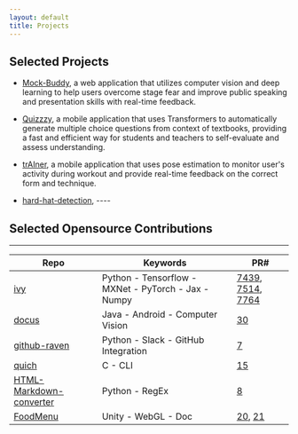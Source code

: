 ```yaml
---
layout: default
title: Projects
---
```


## Selected Projects

- [Mock-Buddy](https://github.com/Karthick47v2/mock-buddy), a web application that utilizes computer vision and deep learning to help users overcome stage fear and improve public speaking and presentation skills with real-time feedback.
- [Quizzzy](https://github.com/Karthick47v2/quizzzy), a mobile application that uses Transformers to automatically generate multiple choice questions from context of textbooks, providing a fast and efficient way for students and teachers to self-evaluate and assess understanding.
- [trAIner](https://github.com/Karthick47v2/trAIner), a mobile application that uses pose estimation to monitor user's activity during workout and provide real-time feedback on the correct form and technique.

- [hard-hat-detection](https://github.com/Karthick47v2/hard-hat-detection), ----

## Selected Opensource Contributions

---

| Repo                                                                                 | Keywords                                            | PR#                                                                                                                                                  |
| ------------------------------------------------------------------------------------ | --------------------------------------------------- | ---------------------------------------------------------------------------------------------------------------------------------------------------- |
| [ivy](https://github.com/unifyai/ivy)                                                | Python - Tensorflow - MXNet - PyTorch - Jax - Numpy | [7439](https://github.com/unifyai/ivy/pull/7439), [7514](https://github.com/unifyai/ivy/pull/7514), [7764](https://github.com/unifyai/ivy/pull/7764) |
| [docus](https://github.com/Breta01/docus)                                            | Java - Android - Computer Vision                    | [30](https://github.com/Breta01/docus/pull/30)                                                                                                       |
| [github-raven](https://github.com/brleinad/github-raven)                             | Python - Slack - GitHub Integration                 | [7](https://github.com/brleinad/github-raven/pull/7)                                                                                                 |
| [quich](https://github.com/Usbac/quich)                                              | C - CLI                                             | [15](https://github.com/Usbac/quich/pull/15)                                                                                                         |
| [HTML-Markdown-converter](https://github.com/prakhartiwari0/HTML-MarkDown-Converter) | Python - RegEx                                      | [8](https://github.com/prakhartiwari0/HTML-MarkDown-Converter/pull/8)                                                                                |
| [FoodMenu](https://github.com/pranshi112/FoodMenu)                                   | Unity - WebGL - Doc                                 | [20](https://github.com/pranshi112/FoodMenu/pull/20), [21](https://github.com/pranshi112/FoodMenu/pull/21)                                           |
